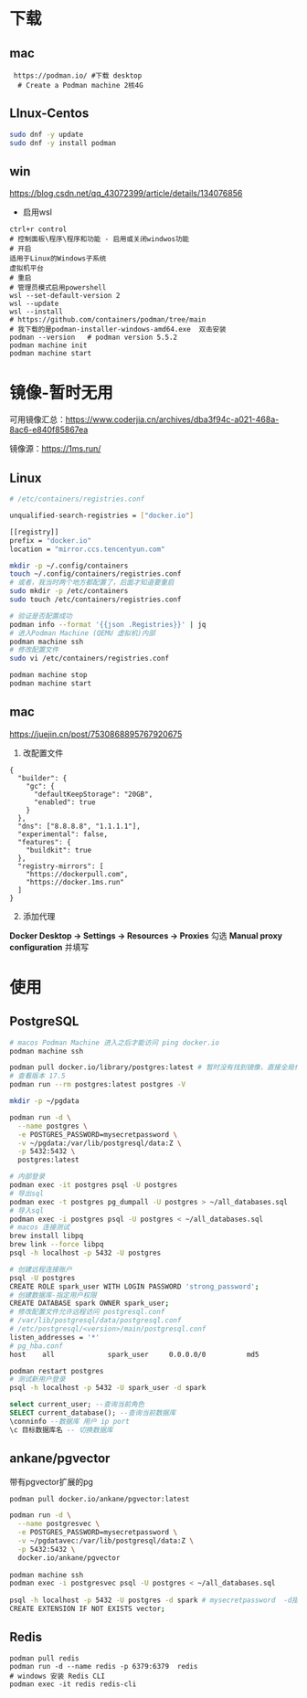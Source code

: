 # 下载

## mac

```shell
 https://podman.io/ #下载 desktop 
  # Create a Podman machine 2核4G
```

## LInux-Centos

```sh
sudo dnf -y update
sudo dnf -y install podman
```

## win

https://blog.csdn.net/qq_43072399/article/details/134076856

* 启用wsl

```
ctrl+r control
# 控制面板\程序\程序和功能 - 启用或关闭windwos功能
# 开启
适用于Linux的Windows子系统
虚拟机平台
# 重启
# 管理员模式启用powershell
wsl --set-default-version 2
wsl --update
wsl --install
# https://github.com/containers/podman/tree/main
# 我下载的是podman-installer-windows-amd64.exe  双击安装
podman --version   # podman version 5.5.2
podman machine init
podman machine start
```



# 镜像-暂时无用

可用镜像汇总：https://www.coderjia.cn/archives/dba3f94c-a021-468a-8ac6-e840f85867ea

镜像源：https://1ms.run/

## Linux

```sh
# /etc/containers/registries.conf

unqualified-search-registries = ["docker.io"]

[[registry]]
prefix = "docker.io"
location = "mirror.ccs.tencentyun.com"
```

```sh
mkdir -p ~/.config/containers
touch ~/.config/containers/registries.conf
# 或者，我当时两个地方都配置了，后面才知道要重启
sudo mkdir -p /etc/containers
sudo touch /etc/containers/registries.conf

# 验证是否配置成功
podman info --format '{{json .Registries}}' | jq
# 进入Podman Machine (QEMU 虚拟机)内部
podman machine ssh
# 修改配置文件
sudo vi /etc/containers/registries.conf

podman machine stop
podman machine start

```

## mac

https://juejin.cn/post/7530868895767920675

1. 改配置文件

```
{
  "builder": {
    "gc": {
      "defaultKeepStorage": "20GB",
      "enabled": true
    }
  },
  "dns": ["8.8.8.8", "1.1.1.1"],
  "experimental": false,
  "features": {
    "buildkit": true
  },
  "registry-mirrors": [
    "https://dockerpull.com",
    "https://docker.1ms.run"
  ]
}
```

2. 添加代理

**Docker Desktop → Settings → Resources → Proxies**
勾选 **Manual proxy configuration** 并填写

# 使用

## PostgreSQL

```sh
# macos Podman Machine 进入之后才能访问 ping docker.io
podman machine ssh

podman pull docker.io/library/postgres:latest # 暂时没有找到镜像，直接全局代理拉
# 查看版本 17.5
podman run --rm postgres:latest postgres -V

mkdir -p ~/pgdata

podman run -d \
  --name postgres \
  -e POSTGRES_PASSWORD=mysecretpassword \
  -v ~/pgdata:/var/lib/postgresql/data:Z \
  -p 5432:5432 \
  postgres:latest

# 内部登录
podman exec -it postgres psql -U postgres
# 导出sql
podman exec -t postgres pg_dumpall -U postgres > ~/all_databases.sql
# 导入sql
podman exec -i postgres psql -U postgres < ~/all_databases.sql
# macos 连接测试
brew install libpq
brew link --force libpq
psql -h localhost -p 5432 -U postgres

# 创建远程连接账户
psql -U postgres
CREATE ROLE spark_user WITH LOGIN PASSWORD 'strong_password';
# 创建数据库-指定用户权限
CREATE DATABASE spark OWNER spark_user;
# 修改配置文件允许远程访问 postgresql.conf
# /var/lib/postgresql/data/postgresql.conf
# /etc/postgresql/<version>/main/postgresql.conf
listen_addresses = '*'
# pg_hba.conf
host    all             spark_user     0.0.0.0/0          md5

podman restart postgres
# 测试新用户登录
psql -h localhost -p 5432 -U spark_user -d spark
```

```sql
select current_user; --查询当前角色
SELECT current_database(); --查询当前数据库
\conninfo --数据库 用户 ip port
\c 目标数据库名 -- 切换数据库
```



## ankane/pgvector

带有pgvector扩展的pg

```sh
podman pull docker.io/ankane/pgvector:latest

podman run -d \
  --name postgresvec \
  -e POSTGRES_PASSWORD=mysecretpassword \
  -v ~/pgdatavec:/var/lib/postgresql/data:Z \
  -p 5432:5432 \
  docker.io/ankane/pgvector
  
podman machine ssh
podman exec -i postgresvec psql -U postgres < ~/all_databases.sql
 
psql -h localhost -p 5432 -U postgres -d spark # mysecretpassword  -d指定启用扩展的数据库
CREATE EXTENSION IF NOT EXISTS vector;
```

## Redis

```
podman pull redis
podman run -d --name redis -p 6379:6379  redis
# windows 安装 Redis CLI
podman exec -it redis redis-cli
```

